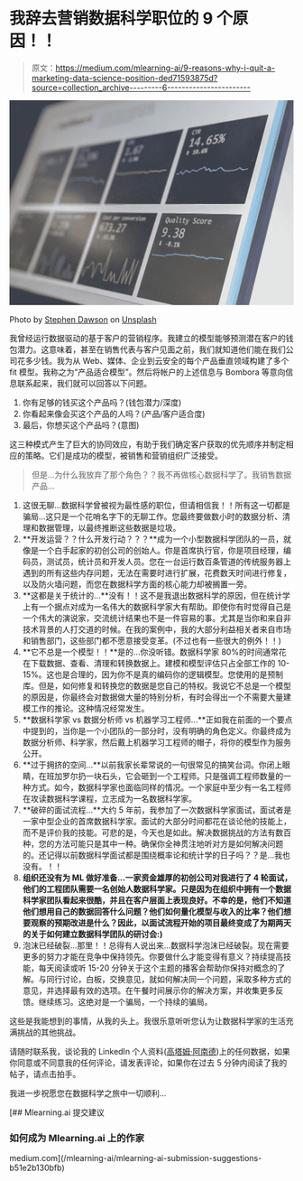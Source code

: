 # 我辞去营销数据科学职位的 9 个原因！！

> 原文：<https://medium.com/mlearning-ai/9-reasons-why-i-quit-a-marketing-data-science-position-ded71593875d?source=collection_archive---------6----------------------->

![](img/eebc2935f1fa83a50d03e4f19037f5da.png)

Photo by [Stephen Dawson](https://unsplash.com/@dawson2406?utm_source=medium&utm_medium=referral) on [Unsplash](https://unsplash.com?utm_source=medium&utm_medium=referral)

我曾经运行数据驱动的基于客户的营销程序。我建立的模型能够预测潜在客户的钱包潜力。这意味着，甚至在销售代表与客户见面之前，我们就知道他们能在我们公司花多少钱。我为从 Web、媒体、企业到云安全的每个产品垂直领域构建了多个 fit 模型。我称之为“产品适合模型”。然后将帐户的上述信息与 Bombora 等意向信息联系起来，我们就可以回答以下问题。

1.  你有足够的钱买这个产品吗？(钱包潜力/深度)
2.  你看起来像会买这个产品的人吗？(产品/客户适合度)
3.  最后，你想买这个产品吗？(意图)

这三种模式产生了巨大的协同效应，有助于我们确定客户获取的优先顺序并制定相应的策略。它们是成功的模型，被销售和营销组织广泛接受。

> 但是...为什么我放弃了那个角色？？我不再做核心数据科学了。我销售数据产品...

1.  这很无聊...数据科学曾被视为最性感的职位，但请相信我！！所有这一切都是骗局...这只是一个花哨名字下的无聊工作。您最终要做数小时的数据分析、清理和数据管理，以最终推断这些数据是垃圾。
2.  **开发运营？？什么开发行动？？？**成为一个小型数据科学团队的一员，就像是一个白手起家的初创公司的创始人。你是首席执行官，你是项目经理，编码员，测试员，统计员和开发人员。您在一台运行数百条管道的传统服务器上遇到的所有这些内存问题，无法在需要时进行扩展，花费数天时间进行修复，以及防火墙问题，而您在数据科学方面的核心能力却被搁置一旁。
3.  **这都是关于统计的...**没有！！这不是我退出数据科学的原因，但在统计学上有一个据点对成为一名伟大的数据科学家大有帮助。即使你有时觉得自己是一个伟大的演说家，交流统计结果也不是一件容易的事。尤其是当你和来自非技术背景的人打交道的时候。在我的案例中，我的大部分利益相关者来自市场和销售部门，这些部门都不愿意接受变革。(不过也有一些很大的例外！！)
4.  **它不总是一个模型！！**是的...你没听错。数据科学家 80%的时间通常花在下载数据、查看、清理和转换数据上。建模和模型评估只占全部工作的 10-15%。这也是合理的，因为你不是真的编码你的逻辑模型。您使用的是预制库。但是，如何修复和转换您的数据是您自己的特权。我说它不总是一个模型的原因是，你最终会对数据做大量的特别分析，有时会得出一个不需要大量建模工作的推论。这种情况经常发生。
5.  **数据科学家 vs 数据分析师 vs 机器学习工程师...**正如我在前面的一个要点中提到的，当你是一个小团队的一部分时，没有明确的角色定义。你最终成为数据分析师、科学家，然后戴上机器学习工程师的帽子，将你的模型作为服务公开。
6.  **过于拥挤的空间...**以前我家长辈常说的一句很常见的搞笑台词。你闭上眼睛，在班加罗尔扔一块石头，它会砸到一个工程师。只是强调工程师数量的一种方式。如今，数据科学家也面临同样的情况。一个家庭中至少有一名工程师在攻读数据科学课程，立志成为一名数据科学家。
7.  **破碎的面试流程...**大约 5 年前，我参加了一次数据科学家面试，面试者是一家中型企业的首席数据科学家。面试的大部分时间都花在谈论他的技能上，而不是评价我的技能。可悲的是，今天也是如此。解决数据挑战的方法有数百种，您的方法可能只是其中一种。确保你全神贯注地听对方是如何解决问题的。还记得以前数据科学面试都是围绕概率论和统计学的日子吗？？是...我也没有。！！
8.  **组织还没有为 ML 做好准备...一家资金雄厚的初创公司对我进行了 4 轮面试，他们的工程团队需要一名创始人数据科学家。只是因为在组织中拥有一个数据科学家团队看起来很酷，并且在客户层面上表现良好。不幸的是，他们不知道他们想用自己的数据回答什么问题？他们如何量化模型与收入的比率？他们想要观察的预期改进是什么？因此，以面试流程开始的项目最终变成了为期两天的关于如何建立数据科学团队的研讨会:)**
9.  泡沫已经破裂...那里！！总得有人说出来...数据科学泡沫已经破裂。现在需要更多的努力才能在竞争中保持领先。你要做什么才能变得有意义？持续提高技能，每天阅读或听 15-20 分钟关于这个主题的播客会帮助你保持对概念的了解。与同行讨论，白板，交换意见，就如何解决同一个问题，采取多种方式的意见，并选择最有效的选项。在午餐时间展示你的解决方案，并收集更多反馈。继续练习。这绝对是一个骗局，一个持续的骗局。

这些是我能想到的事情，从我的头上。我很乐意听听您认为让数据科学家的生活充满挑战的其他挑战。

请随时联系我，谈论我的 LinkedIn 个人资料([高塔姆·阿南德](https://www.linkedin.com/in/gautam217/))上的任何数据，如果你同意或不同意我的任何评论，请发表评论，如果你在过去 5 分钟内阅读了我的帖子，请点击拍手。

我进一步祝愿您在数据科学之旅中一切顺利…

[](/mlearning-ai/mlearning-ai-submission-suggestions-b51e2b130bfb) [## Mlearning.ai 提交建议

### 如何成为 Mlearning.ai 上的作家

medium.com](/mlearning-ai/mlearning-ai-submission-suggestions-b51e2b130bfb)